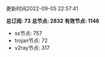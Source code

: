 更新时间2022-09-05 22:57:41

**总订阅: 73**
**总节点: 2832**
**有效节点: 1146**
- ss节点: 757
- trojan节点: 72
- v2ray节点: 317
